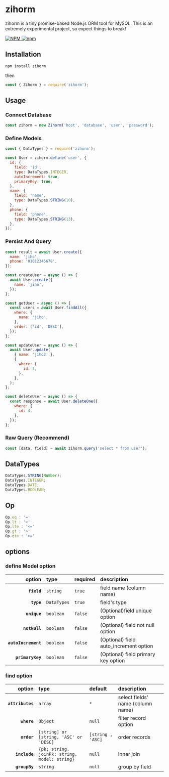 # zihorm

zihorm is a tiny promise-based Node.js ORM tool for MySQL.
This is an extremely experimental project, so expect things to break!

<a href="https://github.com/Zih0/zihorm/blob/main/LICENSE">
    <img alt="NPM" src="https://img.shields.io/npm/l/zihorm">
  </a>
  <a href="https://github.com/Zih0/zihorm">
    <img alt="npm" src="https://img.shields.io/npm/v/zihorm">
</a>

## Installation

```shell
npm install zihorm
```

then

```js
const { Zihorm } = require('zihorm');
```

## Usage

### Connect Database

```js
const zihorm = new Zihorm('host', 'database', 'user', 'password');
```

### Define Models

```js
const { DataTypes } = require('zihorm');

const User = zihorm.define('user', {
  id: {
    field: 'id',
    type: DataTypes.INTEGER,
    autoIncrement: true,
    primaryKey: true,
  },
  name: {
    field: 'name',
    type: DataTypes.STRING(10),
  },
  phone: {
    field: 'phone',
    type: DataTypes.STRING(13),
  },
});
```

### Persist And Query

```js
const result = await User.create({
  name: 'jiho',
  phone: '01012345678',
});

const createUser = async () => {
  await User.create({
    name: 'jiho',
  });
};

const getUser = async () => {
  const users = await User.findAll({
    where: {
      name: 'jiho',
    },
    order: ['id', 'DESC'],
  });
};

const updateUser = async () => {
  await User.update(
    { name: 'jiho2' },
    {
      where: {
        id: 2,
      },
    },
  );
};

const deleteUser = async () => {
  const response = await User.deleteOne({
    where: {
      id: 4,
    },
  });
};
```

### Raw Query (Recommend)

```js
const [data, field] = await zihorm.query('select * from user');
```

## DataTypes

```js
DataTypes.STRING(Number);
DataTypes.INTEGER;
DataTypes.DATE;
DataTypes.BOOLEAN;
```

## Op

```js
Op.eq : '='
Op.lt : '<'
Op.lte : '<='
Op.gt : '>'
Op.gte : '>='
```

## options

### define Model option

|              option | type        | required | description                            |
| ------------------: | :---------- | :------- | :------------------------------------- |
|         **`field`** | `string`    | `true`   | field name (column name)               |
|          **`type`** | `DataTypes` | `true`   | field's type                           |
|        **`unique`** | `boolean`   | `false`  | (Optional)field unique option          |
|       **`notNull`** | `boolean`   | `false`  | (Optional) field not null option       |
| **`autoIncrement`** | `boolean`   | `false`  | (Optional) field auto_increment option |
|    **`primaryKey`** | `boolean`   | `false`  | (Optional) field primary key option    |

### find option

|           option | type                                          | default           | description                       |
| ---------------: | :-------------------------------------------- | :---------------- | :-------------------------------- |
| **`attributes`** | `array`                                       | `*`               | select fields' name (column name) |
|      **`where`** | `Object`                                      | `null`            | filter record option              |
|      **`order`** | `[string] or [string, 'ASC' or 'DESC]`        | `[string , 'ASC]` | order records                     |
|    **`include`** | `{pk: string, joinPk: string, model: string}` | `null`            | inner join                        |
|    **`groupBy`** | `string`                                      | `null`            | group by field                    |
